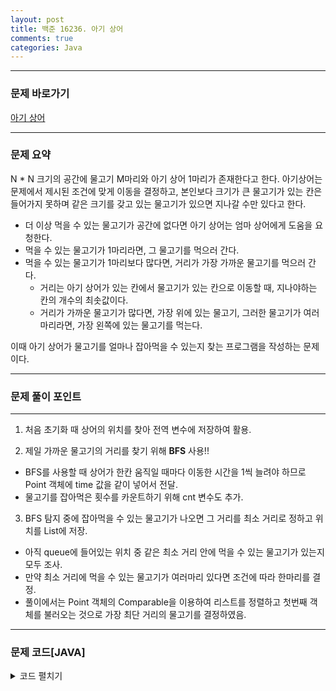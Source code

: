 ```yaml
---
layout: post
title: 백준 16236. 아기 상어
comments: true 
categories: Java
---
```

- - -
### 문제 바로가기

[아기 상어](https://www.acmicpc.net/problem/16236)

- - -


### 문제 요약 
N * N 크기의 공간에 물고기 M마리와 아기 상어 1마리가 존재한다고 한다. 
아기상어는 문제에서 제시된 조건에 맞게 이동을 결정하고, 본인보다 크기가 큰 물고기가 있는 칸은 들어가지 못하며
같은 크기를 갖고 있는 물고기가 있으면 지나갈 수만 있다고 한다.
- 더 이상 먹을 수 있는 물고기가 공간에 없다면 아기 상어는 엄마 상어에게 도움을 요청한다.
- 먹을 수 있는 물고기가 1마리라면, 그 물고기를 먹으러 간다.
- 먹을 수 있는 물고기가 1마리보다 많다면, 거리가 가장 가까운 물고기를 먹으러 간다.
   - 거리는 아기 상어가 있는 칸에서 물고기가 있는 칸으로 이동할 때, 지나야하는 칸의 개수의 최솟값이다.
   - 거리가 가까운 물고기가 많다면, 가장 위에 있는 물고기, 그러한 물고기가 여러마리라면, 가장 왼쪽에 있는 물고기를 먹는다.

이때 아기 상어가 물고기를 얼마나 잡아먹을 수 있는지 찾는 프로그램을 작성하는 문제이다.
- - -


###  문제 풀이 포인트
- - -

1. 처음 초기화 때 상어의 위치를 찾아 전역 변수에 저장하여 활용.

2. 제일 가까운 물고기의 거리를 찾기 위해 **BFS** 사용!!
- BFS를 사용할 때 상어가 한칸 움직일 때마다 이동한 시간을 1씩 늘려야 하므로
   Point 객체에 time 값을 같이 넣어서 전달.
- 물고기를 잡아먹은 횟수를 카운트하기 위해 cnt 변수도 추가.

3. BFS 탐지 중에 잡아먹을 수 있는 물고기가 나오면 그  거리를 최소 거리로 정하고 위치를 List에 저장.
 - 아직 queue에 들어있는 위치 중 같은 최소 거리 안에 먹을 수 있는 물고기가 있는지 모두 조사.
 - 만약 최소 거리에 먹을 수 있는 물고기가 여러마리 있다면 조건에 따라 한마리를 결정.
 - 풀이에서는 Point 객체의 Comparable을 이용하여 리스트를 정렬하고 첫번째 객체를 불러오는 것으로 
   가장 최단 거리의 물고기를 결정하였음.

- - -
###  문제 코드[JAVA]

<details>
<summary>코드 펼치기</summary>
<div markdown="1">

- - -
```java

import java.io.BufferedReader;
import java.io.IOException;
import java.io.InputStreamReader;
import java.util.ArrayList;
import java.util.Collections;
import java.util.LinkedList;
import java.util.Queue;
import java.util.StringTokenizer;

public class Main {
  static int[][] map;
  static int n, size = 2; // 상어의 크기
  static Point shark = new Point(0, 0, 0, 0);

  static class Point implements Comparable<Point> {
    int x, y, cnt, time;

    public Point(int x, int y, int cnt, int time) {
      super();
      this.x = x;
      this.y = y;
      this.cnt = cnt;
      this.time = time;
    }

    @Override
    public int compareTo(Point o) {
      int diff = this.x - o.x;
      return diff != 0 ? diff : this.y - o.y;
    }
  }
  static int[] dx = { -1, 0, 1, 0 };
  static int[] dy = { 0, -1, 0, 1 };

  public static void main(String[] args) throws IOException {
    BufferedReader br = new BufferedReader(new InputStreamReader(System.in));
    StringTokenizer st = new StringTokenizer(br.readLine());
    n = Integer.parseInt(st.nextToken());
    map = new int[n][n];
    for (int i = 0; i < n; i++) {
      st = new StringTokenizer(br.readLine());
      for (int j = 0; j < n; j++) {
        map[i][j] = Integer.parseInt(st.nextToken());
        if (map[i][j] == 9) {
          shark.x = i;
          shark.y = j;
        }
      }
    }
    find_bfs();
    System.out.println(shark.time);
  }

  private static void find_bfs() {
    // 상어의 위치에서 가까운 물고기 찾기

    while (true) {
      Queue<Point> queue = new LinkedList<>();

      queue.add(shark);
      map[shark.x][shark.y] = 0;
      boolean[][] visited = new boolean[n][n];
      ArrayList<Point> fish_list = new ArrayList<>();

      visited[shark.x][shark.y] = true;
      int distance = -1;
      while (!queue.isEmpty()) {
        Point p = queue.poll();
        if (p.time == distance) break;
        for (int d = 0; d < 4; d++) {
          int nx = p.x + dx[d];
          int ny = p.y + dy[d];
          if (safy(nx, ny) && !visited[nx][ny]) {
            visited[nx][ny] = true;        
            if (map[nx][ny] == 0) {
              queue.add(new Point(nx, ny, p.cnt, p.time + 1));
            } else {
              if (map[nx][ny] > size) {
                continue;
              } else if (map[nx][ny] < size) {
                distance = p.time + 1;
                fish_list.add(new Point(nx, ny, p.cnt+1, p.time+1));							
              } else {              
                queue.add(new Point(nx, ny, p.cnt, p.time + 1));
              }
            }
          }
        }
      }
      if (distance == -1) { // 거리 내에 물고기가 없음
        break;
      } else {
        if (!fish_list.isEmpty()) {
          Collections.sort(fish_list);
        }
      }
      shark = fish_list.get(0);
      if (shark.cnt == size) {
        size++;
        shark.cnt = 0;
      }
    }
  }

  private static void print() {
    for (int i = 0; i < n; i++) {
      for (int j = 0; j < n; j++) {
        System.out.print(map[i][j] + " ");
      }
      System.out.println();
    }
  }

  private static boolean safy(int x, int y) {
    if (x >= 0 && x < n && y >= 0 && y < n) {
      return true;
    } else {
      return false;
    }
  }
}
```
</div>
</details>